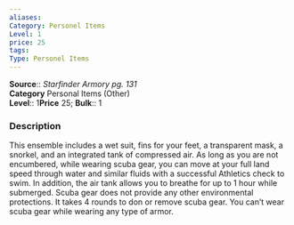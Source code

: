 ```yaml
---
aliases: 
Category: Personel Items
Level: 1
price: 25
tags: 
Type: Personel Items
---
```

**Source**:: _Starfinder Armory pg. 131_  
**Category** Personal Items (Other)  
**Level**:: 1**Price** 25; **Bulk**:: 1

### Description

This ensemble includes a wet suit, fins for your feet, a transparent mask, a snorkel, and an integrated tank of compressed air. As long as you are not encumbered, while wearing scuba gear, you can move at your full land speed through water and similar fluids with a successful Athletics check to swim. In addition, the air tank allows you to breathe for up to 1 hour while submerged. Scuba gear does not provide any other environmental protections. It takes 4 rounds to don or remove scuba gear. You can’t wear scuba gear while wearing any type of armor.
